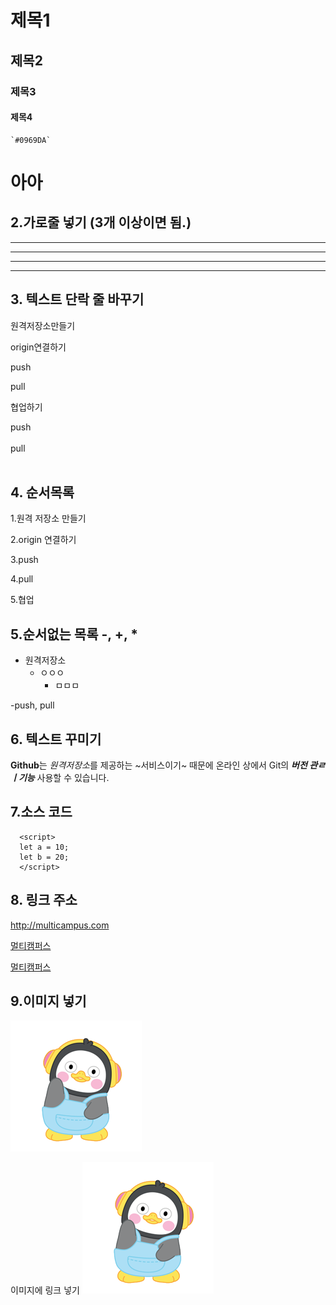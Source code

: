 # 제목1
## 제목2
### 제목3
#### 제목4

	`#0969DA`

# 아아

## 2.가로줄 넣기 (3개 이상이면 됨.)

---

- - -

***

* * *

## 3. 텍스트 단락 줄 바꾸기

원격저장소만들기

origin연결하기

push

pull

협업하기

push <br><br> pull <br><br>

## 4. 순서목록

1.원격 저장소 만들기

2.origin 연결하기

3.push

4.pull

5.협업

## 5.순서없는 목록 -, +, *
 - 원격저장소
   - ㅇㅇㅇ
     - ㅁㅁㅁ

 -push, pull

## 6. 텍스트 꾸미기
**Github**는 *원격저장소*를 제공하는 ~서비스이기~ 때문에
온라인 상에서 Git의 ***버전 관ㄹ ㅣ기능*** 사용할 수 있습니다.

## 7.소스 코드
```
  <script>
  let a = 10;
  let b = 20;
  </script>
```

## 8. 링크 주소

<http://multicampus.com>

[멀티캠퍼스](http://multicampus.com)

[멀티캠퍼스](http://multicampus.com, "누르면 이동합니다.")

## 9.이미지 넣기
![펭수이미지](./pengsoo.png)

이미지에 링크 넣기
[![펭수이미지](./pengsoo.png)](http://multicampus.com)
